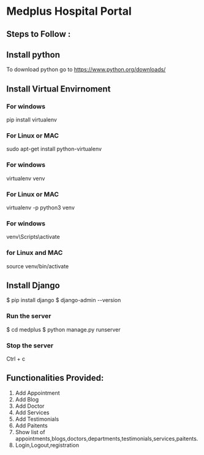 # Medplus Hospital Portal

## Steps to Follow :

## Install python
To download python go to https://www.python.org/downloads/

## Install Virtual Envirnoment
### For windows
pip install virtualenv
### For Linux or MAC
 sudo apt-get install python-virtualenv
### For windows
  virtualenv venv
### For Linux or MAC
  virtualenv -p python3 venv
### For windows
  venv\Scripts\activate  
### for Linux and MAC
  source venv/bin/activate

## Install Django

$ pip install django
$ django-admin --version
  

### Run the server

$ cd medplus
$ python manage.py runserver

### Stop the server 

Ctrl + c

## Functionalities Provided:

1) Add Appointment
2) Add Blog
3) Add Doctor
4) Add Services
5) Add Testimonials
6) Add Paitents
7) Show list of appointments,blogs,doctors,departments,testimonials,services,paitents.
8) Login,Logout,registration


